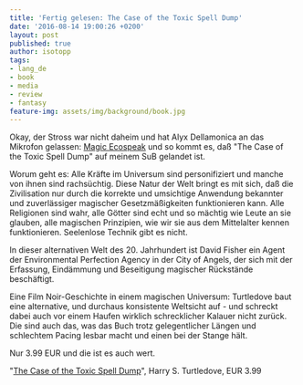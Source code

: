 ```yaml
---
title: 'Fertig gelesen: The Case of the Toxic Spell Dump'
date: '2016-08-14 19:00:26 +0200'
layout: post
published: true
author: isotopp
tags:
- lang_de
- book
- media
- review
- fantasy
feature-img: assets/img/background/book.jpg
---
```

Okay, der Stross war nicht daheim und hat Alyx Dellamonica an das Mikrofon gelassen: 
[Magic Ecospeak](http://www.antipope.org/feorag/testbed/2015/11/magic-ecospeak-and-genre-distinctions.html) und so kommt es, daß "The Case of the Toxic Spell Dump" auf meinem SuB gelandet ist.

Worum geht es: Alle Kräfte im Universum sind personifiziert und manche von ihnen sind rachsüchtig. Diese Natur der Welt bringt es mit sich, daß die Zivilisation nur durch die korrekte und umsichtige Anwendung bekannter und zuverlässiger magischer Gesetzmäßigkeiten funktionieren kann. Alle Religionen sind wahr, alle Götter sind echt und so mächtig wie Leute an sie glauben, alle magischen Prinzipien, wie wir sie aus dem Mittelalter kennen funktionieren. Seelenlose Technik gibt es nicht.

In dieser alternativen Welt des 20. Jahrhundert ist David Fisher ein Agent der Environmental Perfection Agency in der City of Angels, der sich mit der Erfassung, Eindämmung und Beseitigung magischer Rückstände beschäftigt.

Eine Film Noir-Geschichte in einem magischen Universum: Turtledove baut eine alternative, und durchaus konsistente Weltsicht auf - und schreckt dabei auch vor einem Haufen wirklich schrecklicher Kalauer nicht zurück. Die sind auch das, was das Buch trotz gelegentlicher Längen und schlechtem Pacing lesbar macht und einen bei der Stange hält.

Nur 3.99 EUR und die ist es auch wert.

"[The Case of the Toxic Spell Dump](https://www.amazon.de/dp/B00E9HR2EC)", Harry S. Turtledove, EUR 3.99
